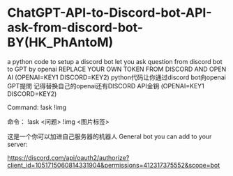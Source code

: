 # ChatGPT-API-to-Discord-bot-API-ask-from-discord-bot- BY(HK_PhAntoM)
a python code to setup a discord bot let you ask question from discord bot to GPT by openai
REPLACE YOUR OWN TOKEN FROM DISCORD AND OPEN AI        (OPENAI=KEY1 DISCORD=KEY2)
python代码让你通过discord bot向openai GPT提問
记得替换自己的openai还有DISCORD API金钥   (OPENAI=KEY1 DISCORD=KEY2)

Command:
 !ask <question>
 !img <image tag>


命令：
  !ask <问题>
  !img <图片标签>
  
  
  这是一个你可以加进自己服务器的机器人
  General bot you can add to your server: 
  
  https://discord.com/api/oauth2/authorize?client_id=1051715060814331904&permissions=412317375552&scope=bot
